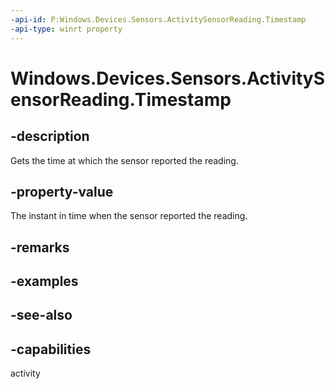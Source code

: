 ----api-id: P:Windows.Devices.Sensors.ActivitySensorReading.Timestamp
-api-type: winrt property
---<!-- Property syntaxpublic Windows.Foundation.DateTime Timestamp { get; }--># Windows.Devices.Sensors.ActivitySensorReading.Timestamp## -descriptionGets the time at which the sensor reported the reading.## -property-valueThe instant in time when the sensor reported the reading.## -remarks## -examples## -see-also## -capabilitiesactivity